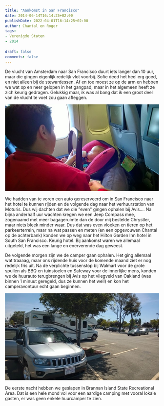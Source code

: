 ```yaml
---
title: "Aankomst in San Francisco"
date: 2014-06-14T16:14:25+02:00
publishDate: 2022-04-01T16:14:25+02:00
author: Chantal en Roger
tags:
- Verenigde Staten
- 2014

draft: false
comments: false
---
```


De vlucht van Amsterdam naar San Francisco duurt iets langer dan 10 uur, maar die gingen eigenlijk redelijk vlot voorbij. Sofie deed het heel erg goed, en niet alleen bij de stewardessen. Af en toe moest ze op de arm en hebben we wat op en neer gelopen in het gangpad, maar in het algemeen heeft ze zich keurig gedragen. Gelukkig maar, ik was al bang dat ik een groot deel van de vlucht te voet zou gaan afleggen.

![Vliegtuig](./images/WP_20140613_20_37_02_Pro7.jpg)

We hadden van te voren een auto gereserveerd om in San Francisco naar het hotel te kunnen rijden en de volgende dag naar het verhuurstation van Moturis. Dus wij dachten dat we die "even" gingen ophalen bij Avis…. Na bijna anderhalf uur wachten kregen we een Jeep Compass mee, zogenaamd met meer bagageruimte dan de door mij bestelde Chrystler, maar niets bleek minder waar. Dus dat was even vloeken en tieren op het parkeerterrein, maar na wat passen en meten (en een opgevouwen Chantal op de achterbank) konden we op weg naar het Hilton Garden Inn hotel in South San Francisco. Keurig hotel. Bij aankomst waren we allemaal uitgeteld, het was een lange en enerverende dag geweest.

De volgende morgen zijn we de camper gaan ophalen. Het ging allemaal wat traaaag, maar ons rijdende huis voor de komende maand ziet er nog redelijk fris uit. Na de verplichte tussenstop bij Walmart voor de grote spullen als BBQ en tuinstoelen en Safeway voor de innerlijke mens, konden we de huurauto terugbrengen bij Avis op het vliegveld van Oakland (was binnen 1 minuut geregeld, dus ze kunnen het wel!) en kon het camperavontuur echt gaan beginnen.

![Camper](./images/WP_20140614_11_41_02_Pro5.jpg)

De eerste nacht hebben we geslapen in Brannan Island State Recreational Area. Dat is een hele mond vol voor een aardige camping met vooral lokale gasten, er was geen enkele huurcamper te zien.
